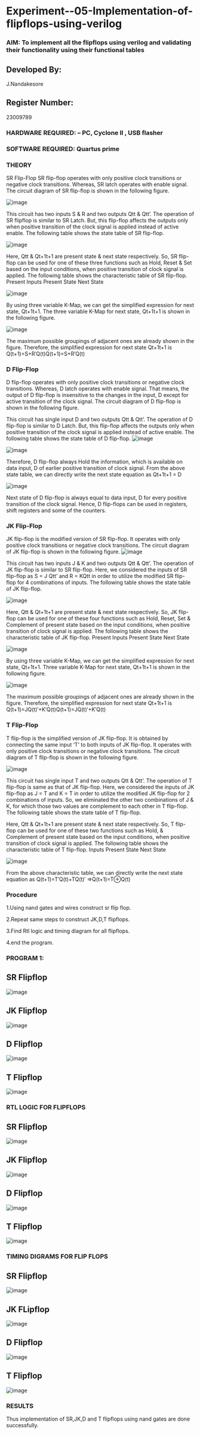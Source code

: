 # Experiment--05-Implementation-of-flipflops-using-verilog
### AIM: To implement all the flipflops using verilog and validating their functionality using their functional tables

## Developed By:

J.Nandakesore 

## Register Number:

23009789

### HARDWARE REQUIRED:  – PC, Cyclone II , USB flasher

### SOFTWARE REQUIRED:   Quartus prime

### THEORY 
SR Flip-Flop
SR flip-flop operates with only positive clock transitions or negative clock transitions. Whereas, SR latch operates with enable signal. The circuit diagram of SR flip-flop is shown in the following figure.

![image](https://user-images.githubusercontent.com/36288975/167910294-bb550548-b1dc-4cba-9044-31d9037d476b.png)

 
This circuit has two inputs S & R and two outputs Qtt & Qtt’. The operation of SR flipflop is similar to SR Latch. But, this flip-flop affects the outputs only when positive transition of the clock signal is applied instead of active enable.
The following table shows the state table of SR flip-flop.


![image](https://user-images.githubusercontent.com/36288975/167910648-ced88e69-869c-42e2-9718-a285a3902446.png)


Here, Qtt & Qt+1t+1 are present state & next state respectively. So, SR flip-flop can be used for one of these three functions such as Hold, Reset & Set based on the input conditions, when positive transition of clock signal is applied. The following table shows the characteristic table of SR flip-flop.
Present Inputs	Present State	Next State


![image](https://user-images.githubusercontent.com/36288975/167908180-5fc9d589-1cb5-41f5-b2c8-927e04f5f387.png)

By using three variable K-Map, we can get the simplified expression for next state, Qt+1t+1. The three variable K-Map for next state, Qt+1t+1 is shown in the following figure.

![image](https://user-images.githubusercontent.com/36288975/167908214-25b30a54-db20-4bcb-9385-5f93a1982a09.png)

 
The maximum possible groupings of adjacent ones are already shown in the figure. Therefore, the simplified expression for next state Qt+1t+1 is
Q(t+1)=S+R′Q(t)Q(t+1)=S+R′Q(t)


### D Flip-Flop
D flip-flop operates with only positive clock transitions or negative clock transitions. Whereas, D latch operates with enable signal. That means, the output of D flip-flop is insensitive to the changes in the input, D except for active transition of the clock signal. The circuit diagram of D flip-flop is shown in the following figure.
 
This circuit has single input D and two outputs Qtt & Qtt’. The operation of D flip-flop is similar to D Latch. But, this flip-flop affects the outputs only when positive transition of the clock signal is applied instead of active enable.
The following table shows the state table of D flip-flop.
![image](https://user-images.githubusercontent.com/36288975/167908342-e03f0cbb-5958-43bb-b74a-5e3ec2341675.png)

![image](https://user-images.githubusercontent.com/36288975/167910325-aeef0739-0a54-40e2-bebd-6f5fa0cad10e.png)



Therefore, D flip-flop always Hold the information, which is available on data input, D of earlier positive transition of clock signal. From the above state table, we can directly write the next state equation as
Qt+1t+1 = D



![image](https://user-images.githubusercontent.com/36288975/167908850-d39d07ba-7f9d-490a-b9f2-274e189fd047.png)

Next state of D flip-flop is always equal to data input, D for every positive transition of the clock signal. Hence, D flip-flops can be used in registers, shift registers and some of the counters.


### JK Flip-Flop
JK flip-flop is the modified version of SR flip-flop. It operates with only positive clock transitions or negative clock transitions. The circuit diagram of JK flip-flop is shown in the following figure.
![image](https://user-images.githubusercontent.com/36288975/167910378-d2d984a7-2815-4d17-8c41-ee4bdf59ec24.png) 

 
This circuit has two inputs J & K and two outputs Qtt & Qtt’. The operation of JK flip-flop is similar to SR flip-flop. Here, we considered the inputs of SR flip-flop as S = J Qtt’ and R = KQtt in order to utilize the modified SR flip-flop for 4 combinations of inputs.
The following table shows the state table of JK flip-flop.


![image](https://user-images.githubusercontent.com/36288975/167908575-59c35afb-50d3-46a2-888c-47478a3179d5.png)

Here, Qtt & Qt+1t+1 are present state & next state respectively. So, JK flip-flop can be used for one of these four functions such as Hold, Reset, Set & Complement of present state based on the input conditions, when positive transition of clock signal is applied. The following table shows the characteristic table of JK flip-flop.
Present Inputs	Present State	Next State

![image](https://user-images.githubusercontent.com/36288975/167908664-c854ffe9-0bd3-44c2-bfa6-e53928181c69.png)


By using three variable K-Map, we can get the simplified expression for next state, Qt+1t+1. Three variable K-Map for next state, Qt+1t+1 is shown in the following figure.
 
 
 ![image](https://user-images.githubusercontent.com/36288975/167908688-fa93c3e9-8323-4864-947d-c11d163d5a90.png)

The maximum possible groupings of adjacent ones are already shown in the figure. Therefore, the simplified expression for next state Qt+1t+1 is
Q(t+1)=JQ(t)′+K′Q(t)Q(t+1)=JQ(t)′+K′Q(t)



### T Flip-Flop
T flip-flop is the simplified version of JK flip-flop. It is obtained by connecting the same input ‘T’ to both inputs of JK flip-flop. It operates with only positive clock transitions or negative clock transitions. The circuit diagram of T flip-flop is shown in the following figure.

![image](https://user-images.githubusercontent.com/36288975/167911534-5f3c445d-bc68-46e2-9a9c-7efce5febc60.png)



This circuit has single input T and two outputs Qtt & Qtt’. The operation of T flip-flop is same as that of JK flip-flop. Here, we considered the inputs of JK flip-flop as J = T and K = T in order to utilize the modified JK flip-flop for 2 combinations of inputs. So, we eliminated the other two combinations of J & K, for which those two values are complement to each other in T flip-flop.
The following table shows the state table of T flip-flop.



Here, Qtt & Qt+1t+1 are present state & next state respectively. So, T flip-flop can be used for one of these two functions such as Hold, & Complement of present state based on the input conditions, when positive transition of clock signal is applied. The following table shows the characteristic table of T flip-flop.
Inputs	Present State	Next State


![image](https://user-images.githubusercontent.com/36288975/167909015-53aa9450-3f28-4202-887a-79d88228f8a0.png)

From the above characteristic table, we can directly write the next state equation as
Q(t+1)=T′Q(t)+TQ(t)′
⇒Q(t+1)=T⊕Q(t)

### Procedure

1.Using nand gates and wires construct sr flip flop.

2.Repeat same steps to construct JK,D,T flipflops.

3.Find Rtl logic and timing diagram for all flipflops.

4.end the program.

### PROGRAM 1: 
## SR Flipflop
![image](https://github.com/Nandakesore0210/Experiment--05-Implementation-of-flipflops-using-verilog/assets/149365088/ff59beb9-3641-4d44-8d5b-e697fa2c79e0)
## JK Flipflop
![image](https://github.com/Nandakesore0210/Experiment--05-Implementation-of-flipflops-using-verilog/assets/149365088/64ed02cf-a2e9-45fa-83b1-666a8e0c6f81)
## D Flipflop
![image](https://github.com/Nandakesore0210/Experiment--05-Implementation-of-flipflops-using-verilog/assets/149365088/98f1c42b-d6bc-44b8-abd1-e31369e61aa4)
## T Flipflop
![image](https://github.com/Nandakesore0210/Experiment--05-Implementation-of-flipflops-using-verilog/assets/149365088/6601c314-9976-4453-a16e-a3882eded359)

### RTL LOGIC FOR FLIPFLOPS 
## SR Flipflop
![image](https://github.com/Nandakesore0210/Experiment--05-Implementation-of-flipflops-using-verilog/assets/149365088/f883adb4-13e0-43c2-9161-3e7dddaf11a5)
## JK Flipflop
![image](https://github.com/Nandakesore0210/Experiment--05-Implementation-of-flipflops-using-verilog/assets/149365088/8acc8f80-5fb3-44c5-977f-b30a59c5f437)
## D Flipflop
![image](https://github.com/Nandakesore0210/Experiment--05-Implementation-of-flipflops-using-verilog/assets/149365088/d690fa48-16b7-498f-8f88-b2ed3b1e3762)
## T Flipflop
![image](https://github.com/Nandakesore0210/Experiment--05-Implementation-of-flipflops-using-verilog/assets/149365088/37c105bd-1bd8-4a64-aa70-c548abc0ea30)

### TIMING DIGRAMS FOR FLIP FLOPS 
## SR Flipflop
![image](https://github.com/Nandakesore0210/Experiment--05-Implementation-of-flipflops-using-verilog/assets/149365088/d5868bfe-5111-415c-85cc-8ad89df68ffb)
## JK FLipflop
![image](https://github.com/Nandakesore0210/Experiment--05-Implementation-of-flipflops-using-verilog/assets/149365088/a069adc5-8e6b-4a72-82b2-16f44baf10ba)
## D Flipflop
![image](https://github.com/Nandakesore0210/Experiment--05-Implementation-of-flipflops-using-verilog/assets/149365088/8fb1ff9c-a182-4999-a903-3117ea4e33fb)
## T Flipflop
![image](https://github.com/Nandakesore0210/Experiment--05-Implementation-of-flipflops-using-verilog/assets/149365088/d3f8294f-9c7f-4d02-994f-94da81c7ced2)

### RESULTS 

Thus implementation of SR,JK,D and T flipflops using nand gates are done successfully.
